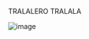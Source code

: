 TRALALERO TRALALA

![image](https://github.com/user-attachments/assets/3784676f-e57f-4a9b-81e5-b5cebd24e226)
